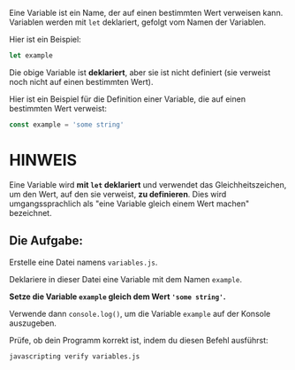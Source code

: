 Eine Variable ist ein Name, der auf einen bestimmten Wert verweisen kann. Variablen werden mit `let` deklariert, gefolgt vom Namen der Variablen.

Hier ist ein Beispiel:

```js
let example
```

Die obige Variable ist **deklariert**, aber sie ist nicht definiert (sie verweist noch nicht auf einen bestimmten Wert).

Hier ist ein Beispiel für die Definition einer Variable, die auf einen bestimmten Wert verweist:

```js
const example = 'some string'
```

# HINWEIS 

Eine Variable wird **mit `let` deklariert** und verwendet das Gleichheitszeichen, um den Wert, auf den sie verweist, **zu definieren**. Dies wird umgangssprachlich als "eine Variable gleich einem Wert machen" bezeichnet.

## Die Aufgabe:

Erstelle eine Datei namens `variables.js`.

Deklariere in dieser Datei eine Variable mit dem Namen `example`.

**Setze die Variable `example` gleich dem Wert `'some string'`.**

Verwende dann `console.log()`, um die Variable `example` auf der Konsole auszugeben.

Prüfe, ob dein Programm korrekt ist, indem du diesen Befehl ausführst:

`javascripting verify variables.js`
